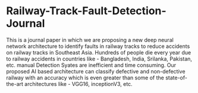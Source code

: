 # Railway-Track-Fault-Detection-Journal

This is a journal paper in which we are proposing a new deep neural network architecture to identify faults in railway tracks to reduce accidents on railway tracks in Southeast Asia. Hundreds of people die every year due to railway accidents in countries like - Bangladesh, India, Srilanka, Pakistan, etc. manual Detection Syates are inefficient and time consuming. Our proposed AI based architecture can classify defective and non-defective railway with an accuracy which is even greater than some of the state-of-the-art architectures like - VGG16, inceptionV3, etc.
